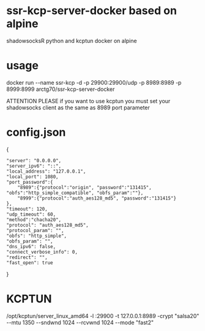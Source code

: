 # ssr-kcp-server-docker based on alpine
shadowsocksR python and kcptun docker on alpine

# usage
docker run --name ssr-kcp -d -p 29900:29900/udp -p 8989:8989 -p 8999:8999 arctg70/ssr-kcp-server-docker

ATTENTION PLEASE if you want to use kcptun you must set your shadowsocks client as the same as 8989 port parameter

# config.json
{

    "server": "0.0.0.0",
    "server_ipv6": "::",
    "local_address": "127.0.0.1",
    "local_port": 1080,
    "port_password":{
        "8989":{"protocol":"origin", "password":"131415", "obfs":"http_simple_compatible", "obfs_param":""},
        "8999":{"protocol":"auth_aes128_md5", "password":"131415"}
    },
    "timeout": 120,
    "udp_timeout": 60,
    "method":"chacha20",
    "protocol": "auth_aes128_md5",
    "protocol_param": "",
    "obfs": "http_simple",
    "obfs_param": "",
    "dns_ipv6": false,
    "connect_verbose_info": 0,
    "redirect": "",
    "fast_open": true
}

# KCPTUN 
/opt/kcptun/server_linux_amd64 -l :29900 -t 127.0.0.1:8989 -crypt "salsa20" --mtu 1350 --sndwnd 1024 --rcvwnd 1024 --mode "fast2"

